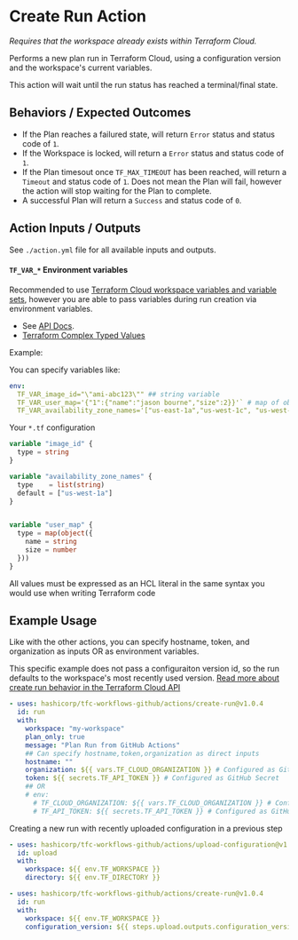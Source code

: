 # Create Run Action

*Requires that the workspace already exists within Terraform Cloud.*

Performs a new plan run in Terraform Cloud, using a configuration version and the workspace's current variables.

This action will wait until the run status has reached a terminal/final state.

## Behaviors / Expected Outcomes
* If the Plan reaches a failured state, will return `Error` status and status code of `1`.
* If the Workspace is locked, will return a `Error` status and status code of `1`.
* If the Plan timesout once `TF_MAX_TIMEOUT` has been reached, will return a `Timeout` and status code of `1`. Does not mean the Plan will fail, however the action will stop waiting for the Plan to complete.
* A successful Plan will return a `Success` and status code of `0`.

## Action Inputs / Outputs

See `./action.yml` file for all available inputs and outputs.

#### `TF_VAR_*` Environment variables
Recommended to use [Terraform Cloud workspace variables and variable sets](https://developer.hashicorp.com/terraform/cloud-docs/workspaces/variables), however you are able to pass variables during run creation via environment variables.
* See [API Docs](https://developer.hashicorp.com/terraform/cloud-docs/api-docs/run#create-a-run).
* [Terraform Complex Typed Values](https://developer.hashicorp.com/terraform/language/values/variables#complex-typed-values)

Example:

You can specify variables like:
```yml
env:
  TF_VAR_image_id="\"ami-abc123\"" ## string variable
  TF_VAR_user_map='{"1":{"name":"jason bourne","size":2}}'` # map of objects variable
  TF_VAR_availability_zone_names='["us-east-1a","us-west-1c", "us-west-2b"]'` # list of strings variable
```

Your `*.tf` configuration
```terraform
variable "image_id" {
  type = string
}

variable "availability_zone_names" {
  type    = list(string)
  default = ["us-west-1a"]
}


variable "user_map" {
  type = map(object({
    name = string
    size = number
  }))
}
```

All values must be expressed as an HCL literal in the same syntax you would use when writing Terraform code

## Example Usage

Like with the other actions, you can specify hostname, token, and organization as inputs OR as environment variables.

This specific example does not pass a configuraiton version id, so the run defaults to the workspace's most recently used version. [Read more about create run behavior in the Terraform Cloud API](https://developer.hashicorp.com/terraform/cloud-docs/api-docs/run#create-a-run)

```yml
- uses: hashicorp/tfc-workflows-github/actions/create-run@v1.0.4
  id: run
  with:
    workspace: "my-workspace"
    plan_only: true
    message: "Plan Run from GitHub Actions"
    ## Can specify hostname,token,organization as direct inputs
    hostname: ""
    organization: ${{ vars.TF_CLOUD_ORGANIZATION }} # Configured as GitHub configuration variable
    token: ${{ secrets.TF_API_TOKEN }} # Configured as GitHub Secret
    ## OR
    # env:
      # TF_CLOUD_ORGANIZATION: ${{ vars.TF_CLOUD_ORGANIZATION }} # Configured as GitHub configuration variable
      # TF_API_TOKEN: ${{ secrets.TF_API_TOKEN }} # Configured as GitHub Secret
```

Creating a new run with recently uploaded configuration in a previous step

```yml
- uses: hashicorp/tfc-workflows-github/actions/upload-configuration@v1.0.4
  id: upload
  with:
    workspace: ${{ env.TF_WORKSPACE }}
    directory: ${{ env.TF_DIRECTORY }}

- uses: hashicorp/tfc-workflows-github/actions/create-run@v1.0.4
  id: run
  with:
    workspace: ${{ env.TF_WORKSPACE }}
    configuration_version: ${{ steps.upload.outputs.configuration_version_id }}
```
